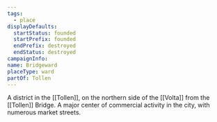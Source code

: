 ```yaml
---
tags:
  - place
displayDefaults:
  startStatus: founded
  startPrefix: founded
  endPrefix: destroyed
  endStatus: destroyed
campaignInfo: 
name: Bridgeward
placeType: ward
partOf: Tollen
---
```


A district in the [[Tollen]], on the northern side of the [[Volta]] from the [[Tollen]] Bridge. A major center of commercial activity in the city, with numerous market streets.
